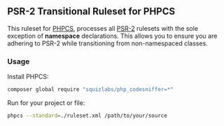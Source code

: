 ## PSR-2 Transitional Ruleset for PHPCS

This ruleset for [PHPCS](https://github.com/squizlabs/PHP_CodeSniffer), processes all [PSR-2](https://github.com/php-fig/fig-standards/blob/master/accepted/PSR-2-coding-style-guide.md) rulesets with the sole exception of **namespace** declarations. This allows you to ensure you are adhering to PSR-2 while transitioning from non-namespaced classes.

### Usage

Install PHPCS:

```sh
composer global require "squizlabs/php_codesniffer=*"
```

Run for your project or file:

```sh
phpcs --standard=./ruleset.xml /path/to/your/source
```
